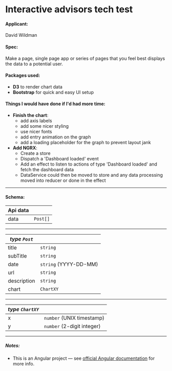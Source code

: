 # Interactive advisors tech test

#### **Applicant**:

David Wildman

#### **Spec**:

Make a page, single page app or series of pages that you feel best displays the data to a potential user.

#### **Packages used**:
- **D3** to render chart data
- **Bootstrap** for quick and easy UI setup

#### **Things I would have done if I'd had more time**:
- **Finish the chart**:
  - add axis labels
  - add some nicer styling
  - use nicer fonts
  - add entry animation on the graph
  - add a loading placeholder for the graph to prevent layout jank
- **Add NGRX**:
  - Create a store
  - Dispatch a 'Dashboard loaded' event
  - Add an effect to listen to actions of type 'Dashboard loaded' and fetch the dashboard data
  - DataService could then be moved to store and any data processing moved into reducer or done in the effect

---
#### **Schema**:
|Api data     ||
|---|---|
|data|`Post[]`|
---
|*type `Post`*     ||
|---|---|
|title|`string`|
|subTitle|`string`|
|date|`string` (YYYY-DD-MM)|
|url|`string`|
|description|`string`|
|chart|`ChartXY`|
---
|*type `ChartXY`*||
|---|---|
|x|`number` (UNIX timestamp)|
|y|`number` (2-digit integer)|
---
##### **Notes**:

- This is an Angular project — see [official Angular documentation](https://angular.io/) for more info.

